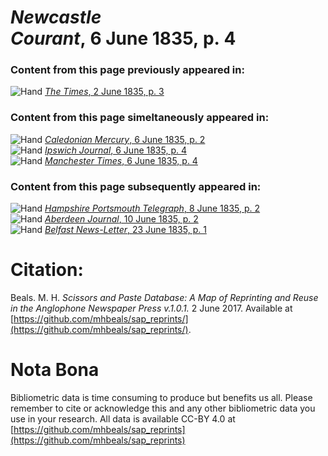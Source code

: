 # *Newcastle Courant*, 6 June 1835, p. 4  
  
### Content from this page previously appeared in:  
![Hand](http://scissorsandpaste.net/wp-content/uploads/2017/06/smallhandpointer.png) [*The Times*, 2 June 1835, p. 3](https://mhbeals.github.io/sap_html/The-Times/The-Times-2-June-1835-p-3)  
  
### Content from this page simeltaneously appeared in:  
![Hand](http://scissorsandpaste.net/wp-content/uploads/2017/06/smallhandpointer.png) [*Caledonian Mercury*, 6 June 1835, p. 2](https://mhbeals.github.io/sap_html/Caledonian-Mercury/Caledonian-Mercury-6-June-1835-p-2)  
![Hand](http://scissorsandpaste.net/wp-content/uploads/2017/06/smallhandpointer.png) [*Ipswich Journal*, 6 June 1835, p. 4](https://mhbeals.github.io/sap_html/Ipswich-Journal/Ipswich-Journal-6-June-1835-p-4)  
![Hand](http://scissorsandpaste.net/wp-content/uploads/2017/06/smallhandpointer.png) [*Manchester Times*, 6 June 1835, p. 4](https://mhbeals.github.io/sap_html/Manchester-Times/Manchester-Times-6-June-1835-p-4)  
  
### Content from this page subsequently appeared in:  
![Hand](http://scissorsandpaste.net/wp-content/uploads/2017/06/smallhandpointer.png) [*Hampshire Portsmouth Telegraph*, 8 June 1835, p. 2](https://mhbeals.github.io/sap_html/Hampshire-Portsmouth-Telegraph/Hampshire-Portsmouth-Telegraph-8-June-1835-p-2)  
![Hand](http://scissorsandpaste.net/wp-content/uploads/2017/06/smallhandpointer.png) [*Aberdeen Journal*, 10 June 1835, p. 2](https://mhbeals.github.io/sap_html/Aberdeen-Journal/Aberdeen-Journal-10-June-1835-p-2)  
![Hand](http://scissorsandpaste.net/wp-content/uploads/2017/06/smallhandpointer.png) [*Belfast News-Letter*, 23 June 1835, p. 1](https://mhbeals.github.io/sap_html/Belfast-News-Letter/Belfast-News-Letter-23-June-1835-p-1)  


# Citation: 

Beals. M. H. *Scissors and Paste Database: A Map of Reprinting and Reuse in the Anglophone Newspaper Press v.1.0.1.* 2 June 2017. Available at [https://github.com/mhbeals/sap_reprints/](https://github.com/mhbeals/sap_reprints/). 

# Nota Bona

Bibliometric data is time consuming to produce but benefits us all. Please remember to cite or acknowledge this and any other bibliometric data you use in your research. All data is available CC-BY 4.0 at [https://github.com/mhbeals/sap_reprints](https://github.com/mhbeals/sap_reprints)